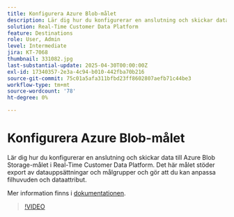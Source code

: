 ```yaml
---
title: Konfigurera Azure Blob-målet
description: Lär dig hur du konfigurerar en anslutning och skickar data till Azure Blob Storage-målet i Real-Time Customer Data Platform.
solution: Real-Time Customer Data Platform
feature: Destinations
role: User, Admin
level: Intermediate
jira: KT-7068
thumbnail: 331082.jpg
last-substantial-update: 2025-04-30T00:00:00Z
exl-id: 17340357-2e3a-4c94-b010-442fba70b216
source-git-commit: 75c01a5afa311bfbd23ff8602807aefb71c44be3
workflow-type: tm+mt
source-wordcount: '78'
ht-degree: 0%

---
```


# Konfigurera Azure Blob-målet

Lär dig hur du konfigurerar en anslutning och skickar data till Azure Blob Storage-målet i Real-Time Customer Data Platform. Det här målet stöder export av datauppsättningar och målgrupper och gör att du kan anpassa filhuvuden och dataattribut.

Mer information finns i [dokumentationen](https://experienceleague.adobe.com/sv/docs/experience-platform/destinations/catalog/cloud-storage/azure-blob).

>[!VIDEO](https://video.tv.adobe.com/v/331082/?learn=on&enablevpops)

